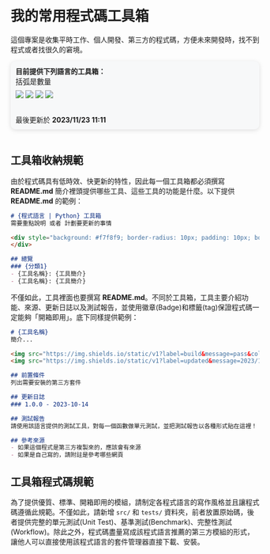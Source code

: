 # 我的常用程式碼工具箱
這個專案是收集平時工作、個人開發、第三方的程式碼，方便未來開發時，找不到程式或者找很久的窘境。

<div style="background: #f7f8f9; border-radius: 10px; padding: 10px; box-shadow: rgba(99, 99, 99, 0.2) 0px 2px 8px 0px;">
    <h4 style="margin:0">目前提供下列語言的工具箱：</h4>
    <p style="font-size:0.9rem; margin: 0 0 8px 0">括弧是數量</p>
    <img src="https://img.shields.io/static/v1?label=Python&message=2&color==brightgreen"/>
    <img src="https://img.shields.io/static/v1?label=Golang&message=7&color==brightgreen"/>
    <img src="https://img.shields.io/static/v1?label=Docker&message=4&color==brightgreen"/>
    <img src="https://img.shields.io/static/v1?label=Typescript&message=4&color==brightgreen"/>
    <p style="margin: 30px 0 0 0;">最後更新於 <strong>2023/11/23 11:11</strong></p>
</div>
<br>

## 工具箱收納規範
由於程式碼具有低時效、快更新的特性，因此每一個工具箱都必須撰寫 **README.md** 簡介裡頭提供哪些工具、這些工具的功能是什麼。以下提供 **README.md** 的範例：

```markdown
# {程式語言 | Python} 工具箱
需要重點說明 或者 計劃要更新的事情

<div style="background: #f7f8f9; border-radius: 10px; padding: 10px; box-shadow: rgba(99, 99, 99, 0.2) 0px 2px 8px 0px;">
</div>

## 總覽
### {分類1}
- {工具名稱}: {工具簡介}
- {工具名稱}: {工具簡介}
```

不僅如此，工具裡面也要撰寫 **README.md**。不同於工具箱，工具主要介紹功能、來源、更新日誌以及測試報告，並使用徽章(Badge)和標籤(tag)保證程式碼一定能夠「開箱即用」。底下同樣提供範例：

```markdown
# {工具名稱}
簡介...

<img src="https://img.shields.io/static/v1?label=build&message=pass&color=brightgreen"/>
<img src="https://img.shields.io/static/v1?label=updated&message=2023/10/14&color=blue"/>

## 前置條件
列出需要安裝的第三方套件

## 更新日誌
### 1.0.0 - 2023-10-14

## 測試報告
請使用該語言提供的測試工具，對每一個函數做單元測試，並把測試報告以各種形式貼在這裡！

## 參考來源
- 如果這個程式是第三方複製來的，應該會有來源
- 如果是自己寫的，請附註是參考哪些網頁

```

## 工具箱程式碼規範
為了提供優質、標準、開箱即用的模組，請制定各程式語言的寫作風格並且讓程式碼遵循此規範。不僅如此，請新增 `src/` 和 `tests/` 資料夾，前者放置原始碼，後者提供完整的單元測試(Unit Test)、基準測試(Benchmark)、完整性測試(Workflow)。除此之外，程式碼盡量寫成該程式語言推薦的第三方模組的形式，讓他人可以直接使用該程式語言的套件管理器直接下載、安裝。


